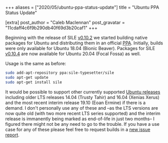 +++
aliases = ["2020/05/ubuntu-ppa-status-update"]
title = "Ubuntu PPA Status Update"

[extra]
post_author = "Caleb Maclennan"
post_gravatar = "11cdaff4c6f9b290db40f69d3b20caf1"
+++

Beginning with the release of SILE [v0.10.2][] we started building native packages for Ubuntu and distributing them in an official [PPA][]. Initially, builds were only available for Ubuntu 18.04 (Bionic Beaver). Packages for SILE [v0.10.4][] are now available for Ubuntu 20.04 (Focal Fossa) as well.

Usage is the same as before:

```sh
sudo add-apt-repository ppa:sile-typesetter/sile
sudo apt-get update
sudo apt-get install sile
```

It would be possible to support other currently supported [Ubuntu releases][codenames] including older LTS releases 14.04 (Trusty Tahir) and 16.04 (Xenias Xerus) and the most recent interim release 19.10 (Eoan Ermine) if there is a demand. I don't personally use any of these and –as the LTS versions are now quite old (with two more recent LTS series supported) and the interim release is immanently being marked as end-of-life in just two months– I figured there might not be any need to go to the trouble. If you have a use case for any of these please feel free to request builds in a [new issue report][newissue].

  [v0.10.2]: /2020/02/sile-0-10-2-is-released
  [v0.10.4]: /2020/04/sile-0-10-4-is-released
  [PPA]: https://launchpad.net/~sile-typesetter/+archive/ubuntu/sile
  [codenames]: https://wiki.ubuntu.com/Releases
  [newissue]: https://github.com/sile-typesetter/sile/issues/new
